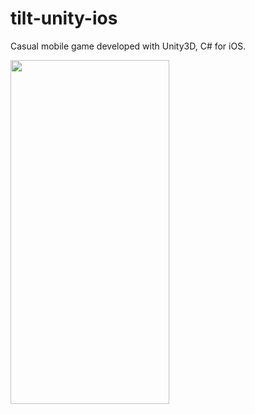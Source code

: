 # tilt-unity-ios
Casual mobile game developed with Unity3D, C# for iOS.

<img src="Media/gif1.gif" width="254" height="550"/>
